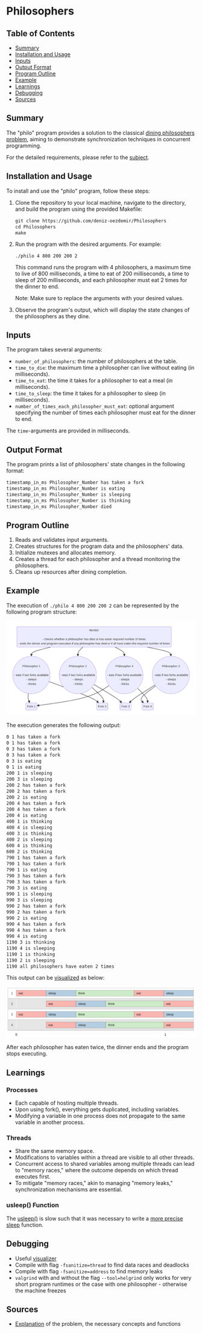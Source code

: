 # Philosophers

## Table of Contents
- [Summary](#summary)
- [Installation and Usage](#installation-and-usage)
- [Inputs](#inputs)
- [Output Format](#output-format)
- [Program Outline](#program-outline)
- [Example](#example)
- [Learnings](#learnings)
- [Debugging](#debugging)
- [Sources](#sources)

## Summary
The "philo" program provides a solution to the classical [dining philosophers problem](https://en.wikipedia.org/wiki/Dining_philosophers_problem), aiming to demonstrate synchronization techniques in concurrent programming.

For the detailed requirements, please refer to the [subject](./en.subject.pdf).

## Installation and Usage

To install and use the "philo" program, follow these steps:

1. Clone the repository to your local machine, navigate to the directory, and build the program using the provided Makefile:
	```
	git clone https://github.com/deniz-oezdemir/Philosophers
	cd Philosophers
	make
	```

2. Run the program with the desired arguments. For example:
	```
	./philo 4 800 200 200 2
	```

	This command runs the program with 4 philosophers, a maximum time to live of 800 milliseconds, a time to eat of 200 milliseconds, a time to sleep of 200 milliseconds, and each philosopher must eat 2 times for the dinner to end.

	Note: Make sure to replace the arguments with your desired values.

3. Observe the program's output, which will display the state changes of the philosophers as they dine.


## Inputs
The program takes several arguments:
- `number_of_philosophers`: the number of philosophers at the table.
- `time_to_die`: the maximum time a philosopher can live without eating (in milliseconds).
- `time_to_eat`: the time it takes for a philosopher to eat a meal (in milliseconds).
- `time_to_sleep`: the time it takes for a philosopher to sleep (in milliseconds).
- `number_of_times_each_philosopher_must_eat`: optional argument specifying the number of times each philosopher must eat for the dinner to end.

The `time`-arguments are provided in milliseconds.

## Output Format
The program prints a list of philosophers' state changes in the following format:

```
timestamp_in_ms Philosopher_Number has taken a fork
timestamp_in_ms Philosopher_Number is eating
timestamp_in_ms Philosopher_Number is sleeping
timestamp_in_ms Philosopher_Number is thinking
timestamp_in_ms Philosopher_Number died
```

## Program Outline
1. Reads and validates input arguments.
2. Creates structures for the program data and the philosophers' data.
3. Initialize mutexes and allocates memory.
4. Creates a thread for each philosopher and a thread monitoring the philosophers.
5. Cleans up resources after dining completion.

## Example
The execution of `./philo 4 800 200 200 2` can be represented by the following program structure:

![Structure diagram](./Diagram.png)

The execution generates the following output:

```
0 1 has taken a fork
0 1 has taken a fork
0 3 has taken a fork
0 3 has taken a fork
0 3 is eating
0 1 is eating
200 1 is sleeping
200 3 is sleeping
200 2 has taken a fork
200 2 has taken a fork
200 2 is eating
200 4 has taken a fork
200 4 has taken a fork
200 4 is eating
400 1 is thinking
400 4 is sleeping
400 3 is thinking
400 2 is sleeping
600 4 is thinking
600 2 is thinking
790 1 has taken a fork
790 1 has taken a fork
790 1 is eating
790 3 has taken a fork
790 3 has taken a fork
790 3 is eating
990 1 is sleeping
990 3 is sleeping
990 2 has taken a fork
990 2 has taken a fork
990 2 is eating
990 4 has taken a fork
990 4 has taken a fork
990 4 is eating
1190 3 is thinking
1190 4 is sleeping
1190 1 is thinking
1190 2 is sleeping
1190 all philosophers have eaten 2 times
```
This output can be [visualized](https://nafuka11.github.io/philosophers-visualizer/) as below:

![Example visualization](./Example.png)

After each philosopher has eaten twice, the dinner ends and the program stops executing.

## Learnings
### Processes
- Each capable of hosting multiple threads.
- Upon using fork(), everything gets duplicated, including variables.
- Modifying a variable in one process does not propagate to the same variable in another process.

### Threads
- Share the same memory space.
- Modifications to variables within a thread are visible to all other threads.
- Concurrent access to shared variables among multiple threads can lead to "memory races," where the outcome depends on which thread executes first.
- To mitigate "memory races," akin to managing "memory leaks," synchronization mechanisms are essential.

### usleep() Function
The [usleep()](https://man7.org/linux/man-pages/man3/usleep.3.html) is slow such that it was necessary to write a [more precise sleep](https://medium.com/@jalal92/the-dining-philosophers-7157cc05315) function.

## Debugging
- Useful [visualizer](https://nafuka11.github.io/philosophers-visualizer/)
- Compile with flag `-fsanitize=thread` to find data races and deadlocks
- Compile with flag `-fsanitize=address` to find memory leaks
- `valgrind` with and without the flag `--tool=helgrind` only works for very short program runtimes or the case with one philosopher - otherwise the machine freezes

## Sources
- [Explanation](https://42-cursus.gitbook.io/guide/rank-03/philosophers) of the problem, the necessary concepts and functions
